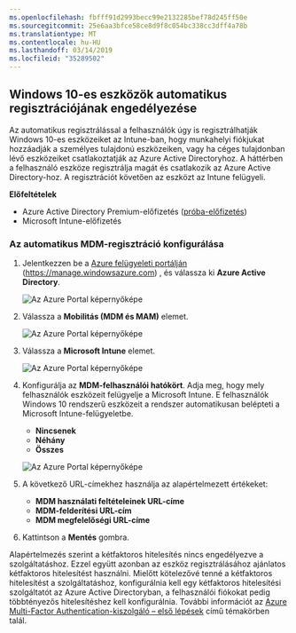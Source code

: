```yaml
---
ms.openlocfilehash: fbfff91d2993becc99e2132285bef78d245ff50e
ms.sourcegitcommit: 25e6aa3bfce58ce8d9f8c054bc338cc3dff4a78b
ms.translationtype: MT
ms.contentlocale: hu-HU
ms.lasthandoff: 03/14/2019
ms.locfileid: "35289502"
---
```

## <a name="enable-windows-10-automatic-enrollment"></a>Windows 10-es eszközök automatikus regisztrációjának engedélyezése

Az automatikus regisztrálással a felhasználók úgy is regisztrálhatják Windows 10-es eszközeiket az Intune-ban, hogy munkahelyi fiókjukat hozzáadják a személyes tulajdonú eszközeiken, vagy ha céges tulajdonban lévő eszközeiket csatlakoztatják az Azure Active Directoryhoz. A háttérben a felhasználó eszköze regisztrálja magát és csatlakozik az Azure Active Directory-hoz. A regisztrációt követően az eszközt az Intune felügyeli.

**Előfeltételek**
- Azure Active Directory Premium-előfizetés ([próba-előfizetés](http://go.microsoft.com/fwlink/?LinkID=816845))
- Microsoft Intune-előfizetés


### <a name="configure-automatic-mdm-enrollment"></a>Az automatikus MDM-regisztráció konfigurálása

1. Jelentkezzen be a [Azure felügyeleti portálján](https://portal.azure.com) (https://manage.windowsazure.com) , és válassza ki **Azure Active Directory**.

   ![Az Azure Portal képernyőképe](../media/auto-enroll-azure-main.png)

2. Válassza a **Mobilitás (MDM és MAM)** elemet.

   ![Az Azure Portal képernyőképe](../media/auto-enroll-mdm.png)

3. Válassza a **Microsoft Intune** elemet.

   ![Az Azure Portal képernyőképe](../media/auto-enroll-intune.png)

4. Konfigurálja az **MDM-felhasználói hatókört**. Adja meg, hogy mely felhasználók eszközeit felügyelje a Microsoft Intune. E felhasználók Windows 10 rendszerű eszközeit a rendszer automatikusan belépteti a Microsoft Intune-felügyeletbe.

   - **Nincsenek**
   - **Néhány**
   - **Összes**

   ![Az Azure Portal képernyőképe](../media/auto-enroll-scope.png)

5. A következő URL-címekhez használja az alapértelmezett értékeket:
   - **MDM használati feltételeinek URL-címe**
   - **MDM-felderítési URL-cím**
   - **MDM megfelelőségi URL-címe**

6. Kattintson a **Mentés** gombra.

Alapértelmezés szerint a kétfaktoros hitelesítés nincs engedélyezve a szolgáltatáshoz. Ezzel együtt azonban az eszköz regisztrálásához ajánlatos kétfaktoros hitelesítést használni. Mielőtt kötelezővé tenné a kétfaktoros hitelesítést a szolgáltatáshoz, konfigurálnia kell egy kétfaktoros hitelesítési szolgáltatót az Azure Active Directoryban, a felhasználói fiókokat pedig többtényezős hitelesítéshez kell konfigurálnia. További információt az [Azure Multi-Factor Authentication-kiszolgáló – első lépések](https://docs.microsoft.com/azure/multi-factor-authentication/multi-factor-authentication-get-started-cloud) című témakörben talál.
